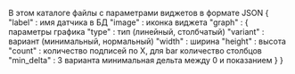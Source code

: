 В этом каталоге файлы с параметрами виджетов в формате JSON
{
    "label" : имя датчика в БД
    "image" : иконка виджета
    "graph" : { параметры графика
        "type" : тип (линейный, столбчатый)
        "variant" : вариант (минимальный, нормальный)
        "width" : ширина
        "height" : высота
        "count" : количество подписей по X, для bar количество столбцов
        "min_delta" : 3 варианта минимальная дельта между 0 и показанием
    }
}
